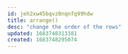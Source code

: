 ```yaml
---
id: jeh2xw45bqvz0nqnfq99hdw
title: arrange()
desc: "change the order of the rows"
updated: 1683748313381
created: 1683748295074
---
```

